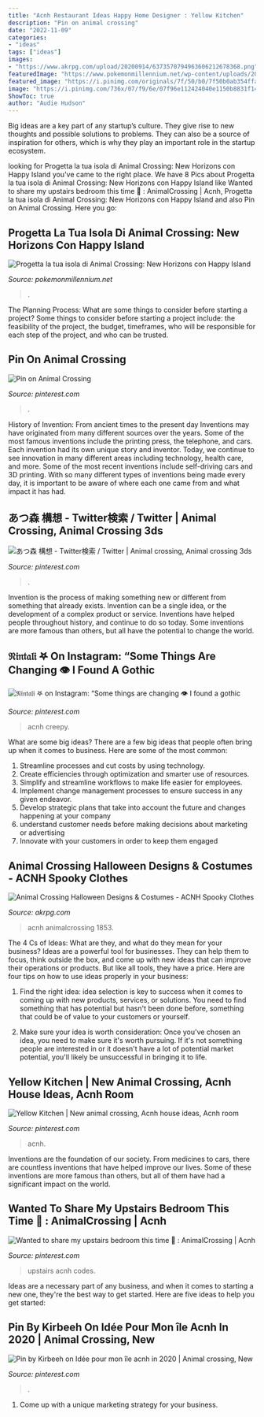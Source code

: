 ```yaml
---
title: "Acnh Restaurant Ideas Happy Home Designer : Yellow Kitchen"
description: "Pin on animal crossing"
date: "2022-11-09"
categories:
- "ideas"
tags: ["ideas"]
images:
- "https://www.akrpg.com/upload/20200914/6373570794963606212678368.png"
featuredImage: "https://www.pokemonmillennium.net/wp-content/uploads/2020/03/acnh-mappa-millennium.jpg"
featured_image: "https://i.pinimg.com/originals/7f/50/b0/7f50b0ab354ffa1be1c664e954aa24e4.jpg"
image: "https://i.pinimg.com/736x/07/f9/6e/07f96e112424040e1150b8831f14c6d9.jpg"
ShowToc: true
author: "Audie Hudson"
---
```



Big ideas are a key part of any startup’s culture. They give rise to new thoughts and possible solutions to problems. They can also be a source of inspiration for others, which is why they play an important role in the startup ecosystem.

	

		
looking for Progetta la tua isola di Animal Crossing: New Horizons con Happy Island you've came to the right place. We have 8 Pics about Progetta la tua isola di Animal Crossing: New Horizons con Happy Island like Wanted to share my upstairs bedroom this time 💫 : AnimalCrossing | Acnh, Progetta la tua isola di Animal Crossing: New Horizons con Happy Island and also Pin on Animal Crossing. Here you go:
		
    
## Progetta La Tua Isola Di Animal Crossing: New Horizons Con Happy Island

<img loading=lazy src="https://www.pokemonmillennium.net/wp-content/uploads/2020/03/acnh-mappa-millennium.jpg" onerror="this.onerror=null;this.src='https://tse1.mm.bing.net/th?id=OIP.-PjeWn0e_vWxYxI2WhGV7QHaDq&amp;pid=15.1';" alt="Progetta la tua isola di Animal Crossing: New Horizons con Happy Island">

_Source: pokemonmillennium.net_

>. 

	

The Planning Process: What are some things to consider before starting a project?
Some things to consider before starting a project include: the feasibility of the project, the budget, timeframes, who will be responsible for each step of the project, and who can be trusted.

    
## Pin On Animal Crossing

<img loading=lazy src="https://i.pinimg.com/736x/66/52/a2/6652a2670dc80c101e979900d16a221c.jpg" onerror="this.onerror=null;this.src='https://tse1.mm.bing.net/th?id=OIP.b-2M97G23Zy_wADYY6hjUwHaEK&amp;pid=15.1';" alt="Pin on Animal Crossing">

_Source: pinterest.com_

>. 

	

History of Invention: From ancient times to the present day
Inventions may have originated from many different sources over the years. Some of the most famous inventions include the printing press, the telephone, and cars. Each invention had its own unique story and inventor. Today, we continue to see innovation in many different areas including technology, health care, and more. Some of the most recent inventions include self-driving cars and 3D printing. With so many different types of inventions being made every day, it is important to be aware of where each one came from and what impact it has had.

    
## あつ森 構想 - Twitter検索 / Twitter | Animal Crossing, Animal Crossing 3ds

<img loading=lazy src="https://i.pinimg.com/736x/07/f9/6e/07f96e112424040e1150b8831f14c6d9.jpg" onerror="this.onerror=null;this.src='https://tse4.mm.bing.net/th?id=OIP.VeUJ9grxnfpPz1riYyG47gHaFP&amp;pid=15.1';" alt="あつ森 構想 - Twitter検索 / Twitter | Animal crossing, Animal crossing 3ds">

_Source: pinterest.com_

>. 

	

Invention is the process of making something new or different from something that already exists. Invention can be a single idea, or the development of a complex product or service. Inventions have helped people throughout history, and continue to do so today. Some inventions are more famous than others, but all have the potential to change the world.

    
## 𝔑𝔦𝔫𝔱𝔞𝔩𝔦 𖤐 On Instagram: “Some Things Are Changing 👁 I Found A Gothic

<img loading=lazy src="https://i.pinimg.com/736x/ce/c2/30/cec230033e87e7b3e92a44baec29ba95.jpg" onerror="this.onerror=null;this.src='https://tse4.mm.bing.net/th?id=OIP.qJJ5kPRD5NLPKCObJt-4GwHaE0&amp;pid=15.1';" alt="𝔑𝔦𝔫𝔱𝔞𝔩𝔦 𖤐 on Instagram: “Some things are changing 👁 I found a gothic">

_Source: pinterest.com_

>acnh creepy. 

	

What are some big ideas?
There are a few big ideas that people often bring up when it comes to business. Here are some of the most common:
1. Streamline processes and cut costs by using technology.
2. Create efficiencies through optimization and smarter use of resources.
3. Simplify and streamline workflows to make life easier for employees.
4. Implement change management processes to ensure success in any given endeavor. 
5. Develop strategic plans that take into account the future and changes happening at your company 
6. understand customer needs before making decisions about marketing or advertising 
7. Innovate with your customers in order to keep them engaged 

    
## Animal Crossing Halloween Designs &amp; Costumes - ACNH Spooky Clothes

<img loading=lazy src="https://www.akrpg.com/upload/20200914/6373570794963606212678368.png" onerror="this.onerror=null;this.src='https://tse4.mm.bing.net/th?id=OIP.6Gt3YlTwna0YCgjC4DcUDgHaEK&amp;pid=15.1';" alt="Animal Crossing Halloween Designs &amp; Costumes - ACNH Spooky Clothes">

_Source: akrpg.com_

>acnh animalcrossing 1853. 

	

The 4 Cs of Ideas: What are they, and what do they mean for your business?
Ideas are a powerful tool for businesses. They can help them to focus, think outside the box, and come up with new ideas that can improve their operations or products. But like all tools, they have a price. Here are four tips on how to use ideas properly in your business:
1. Find the right idea: idea selection is key to success when it comes to coming up with new products, services, or solutions. You need to find something that has potential but hasn't been done before, something that could be of value to your customers or yourself.

2. Make sure your idea is worth consideration: Once you've chosen an idea, you need to make sure it's worth pursuing. If it's not something people are interested in or it doesn't have a lot of potential market potential, you'll likely be unsuccessful in bringing it to life.

    
## Yellow Kitchen | New Animal Crossing, Acnh House Ideas, Acnh Room

<img loading=lazy src="https://i.pinimg.com/originals/7f/50/b0/7f50b0ab354ffa1be1c664e954aa24e4.jpg" onerror="this.onerror=null;this.src='https://tse2.mm.bing.net/th?id=OIP.yBxAdG_Xj3SRORo_Ix3kEAHaEK&amp;pid=15.1';" alt="Yellow Kitchen | New animal crossing, Acnh house ideas, Acnh room">

_Source: pinterest.com_

>acnh. 

	

Inventions are the foundation of our society. From medicines to cars, there are countless inventions that have helped improve our lives. Some of these inventions are more famous than others, but all of them have had a significant impact on the world.

    
## Wanted To Share My Upstairs Bedroom This Time 💫 : AnimalCrossing | Acnh

<img loading=lazy src="https://i.pinimg.com/originals/a1/41/f7/a141f7221df434b9362d81daf2b62295.jpg" onerror="this.onerror=null;this.src='https://tse1.mm.bing.net/th?id=OIP.Nc0fLtM62qQzaTckf0VZDAHaEK&amp;pid=15.1';" alt="Wanted to share my upstairs bedroom this time 💫 : AnimalCrossing | Acnh">

_Source: pinterest.com_

>upstairs acnh codes. 

	

Ideas are a necessary part of any business, and when it comes to starting a new one, they're the best way to get started. Here are five ideas to help you get started: 

    
## Pin By Kirbeeh On Idée Pour Mon île Acnh In 2020 | Animal Crossing, New

<img loading=lazy src="https://i.pinimg.com/736x/3c/68/17/3c6817a32686f365f613d914f7a2e61d.jpg" onerror="this.onerror=null;this.src='https://tse3.mm.bing.net/th?id=OIP.C9yi28RMt-DRVB-tum3IIAHaEK&amp;pid=15.1';" alt="Pin by Kirbeeh on Idée pour mon île acnh in 2020 | Animal crossing, New">

_Source: pinterest.com_

>. 

	

1. Come up with a unique marketing strategy for your business.

